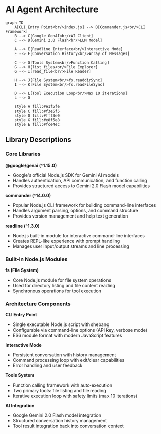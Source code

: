 # AI Agent Architecture

```mermaid
graph TD
    A[CLI Entry Point<br/>index.js] --> B[Commander.js<br/>CLI Framework]
    B --> C[Google GenAI<br/>AI Client]
    C --> D[Gemini 2.0 Flash<br/>LLM Model]
    
    A --> E[Readline Interface<br/>Interactive Mode]
    E --> F[Conversation History<br/>Array of Messages]
    
    C --> G[Tools System<br/>Function Calling]
    G --> H[list_files<br/>File Explorer]
    G --> I[read_file<br/>File Reader]
    
    H --> J[File System<br/>fs.readdirSync]
    I --> K[File System<br/>fs.readFileSync]
    
    D --> L[Tool Execution Loop<br/>Max 10 iterations]
    L --> G
    
    style A fill:#e1f5fe
    style C fill:#f3e5f5
    style D fill:#fff3e0
    style G fill:#e8f5e8
    style E fill:#fce4ec
```

## Library Descriptions

### Core Libraries

**@google/genai (^1.15.0)**
- Google's official Node.js SDK for Gemini AI models
- Handles authentication, API communication, and function calling
- Provides structured access to Gemini 2.0 Flash model capabilities

**commander (^14.0.0)**
- Popular Node.js CLI framework for building command-line interfaces
- Handles argument parsing, options, and command structure
- Provides version management and help text generation

**readline (^1.3.0)**
- Node.js built-in module for interactive command-line interfaces
- Creates REPL-like experience with prompt handling
- Manages user input/output streams and line processing

### Built-in Node.js Modules

**fs (File System)**
- Core Node.js module for file system operations
- Used for directory listing and file content reading
- Synchronous operations for tool execution

### Architecture Components

**CLI Entry Point**
- Single executable Node.js script with shebang
- Configurable via command-line options (API key, verbose mode)
- ES6 module format with modern JavaScript features

**Interactive Mode**
- Persistent conversation with history management
- Command processing loop with exit/clear capabilities
- Error handling and user feedback

**Tools System**
- Function calling framework with auto-execution
- Two primary tools: file listing and file reading
- Iterative execution loop with safety limits (max 10 iterations)

**AI Integration**
- Google Gemini 2.0 Flash model integration
- Structured conversation history management
- Tool result integration back into conversation context